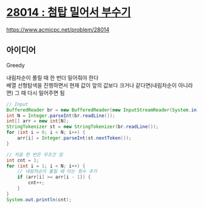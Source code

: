 # [28014 : 첨탑 밀어서 부수기](https://www.acmicpc.net/problem/28014)
https://www.acmicpc.net/problem/28014

## 아이디어
Greedy

내림차순이 풀릴 때 한 번더 밀어줘야 한다  
배열 선형탐색을 진행하면서 현재 값이 앞의 값보다 크거나 같다면(내림차순이 아니라면) 그 때 다시 밀어주면 됨
```java
// Input
BufferedReader br = new BufferedReader(new InputStreamReader(System.in));
int N = Integer.parseInt(br.readLine());
int[] arr = new int[N];
StringTokenizer st = new StringTokenizer(br.readLine());
for (int i = 0; i < N; i++) {
    arr[i] = Integer.parseInt(st.nextToken());
}

// 처음 한 번은 무조건 밈
int cnt = 1;
for (int i = 1; i < N; i++) {
    // 내림차순이 풀릴 때 미는 횟수 추가
    if (arr[i] >= arr[i - 1]) {
        cnt++;
    }
}
System.out.println(cnt);
```